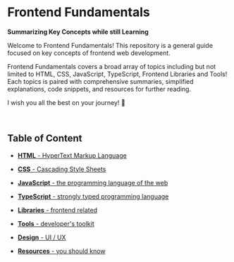 # Frontend Fundamentals

**Summarizing Key Concepts while still Learning**

Welcome to Frontend Fundamentals! This repository is a general guide focused on key concepts of frontend web development.

Frontend Fundamentals covers a broad array of topics including but not limited to HTML, CSS, JavaScript, TypeScript, Frontend Libraries and Tools! Each topics is paired with comprehensive summaries, simplified explanations, code snippets, and resources for further reading.

I wish you all the best on your journey! 🙌

<br>

## Table of Content

<!-- - [**Internet** - the global network](./README.md) -->

- [**HTML** - HyperText Markup Language](./1-html/README.md)

- [**CSS** - Cascading Style Sheets](./2-css/README.md)

- [**JavaScript** - the programming language of the web](./3-js/README.md)

- [**TypeScript** - strongly typed programming language](./4-ts/README.md)

- [**Libraries** - frontend related](./5-libraries/README.md)

- [**Tools** - developer's toolkit](./6-tools/README.md)

- [**Design** - UI / UX](./7-design/README.md)

- [**Resources** - you should know](./6-tools/resources.md)

<br>
